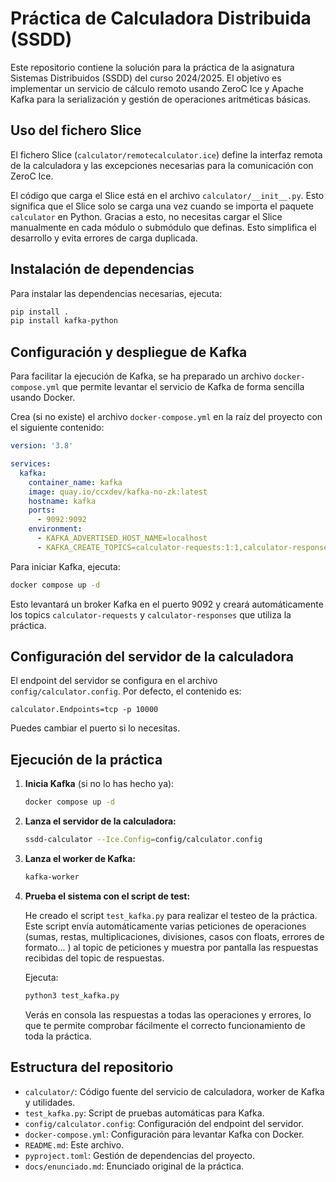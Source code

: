 # Práctica de Calculadora Distribuida (SSDD)

Este repositorio contiene la solución para la práctica de la asignatura Sistemas Distribuidos (SSDD) del curso 2024/2025. El objetivo es implementar un servicio de cálculo remoto usando ZeroC Ice y Apache Kafka para la serialización y gestión de operaciones aritméticas básicas.

## Uso del fichero Slice

El fichero Slice (`calculator/remotecalculator.ice`) define la interfaz remota de la calculadora y las excepciones necesarias para la comunicación con ZeroC Ice.

El código que carga el Slice está en el archivo `calculator/__init__.py`. Esto significa que el Slice solo se carga una vez cuando se importa el paquete `calculator` en Python. Gracias a esto, no necesitas cargar el Slice manualmente en cada módulo o submódulo que definas. Esto simplifica el desarrollo y evita errores de carga duplicada.

## Instalación de dependencias

Para instalar las dependencias necesarias, ejecuta:

```sh
pip install .
pip install kafka-python
```

## Configuración y despliegue de Kafka

Para facilitar la ejecución de Kafka, se ha preparado un archivo `docker-compose.yml` que permite levantar el servicio de Kafka de forma sencilla usando Docker.

Crea (si no existe) el archivo `docker-compose.yml` en la raíz del proyecto con el siguiente contenido:

```yaml
version: '3.8'

services:
  kafka:
    container_name: kafka
    image: quay.io/ccxdev/kafka-no-zk:latest
    hostname: kafka
    ports:
      - 9092:9092
    environment:
      - KAFKA_ADVERTISED_HOST_NAME=localhost
      - KAFKA_CREATE_TOPICS=calculator-requests:1:1,calculator-responses:1:1
```

Para iniciar Kafka, ejecuta:

```sh
docker compose up -d
```

Esto levantará un broker Kafka en el puerto 9092 y creará automáticamente los topics `calculator-requests` y `calculator-responses` que utiliza la práctica.

## Configuración del servidor de la calculadora

El endpoint del servidor se configura en el archivo `config/calculator.config`. Por defecto, el contenido es:

```
calculator.Endpoints=tcp -p 10000
```

Puedes cambiar el puerto si lo necesitas.

## Ejecución de la práctica

1. **Inicia Kafka** (si no lo has hecho ya):
   ```sh
   docker compose up -d
   ```

2. **Lanza el servidor de la calculadora:**
   ```sh
   ssdd-calculator --Ice.Config=config/calculator.config
   ```

3. **Lanza el worker de Kafka:**
   ```sh
   kafka-worker
   ```

4. **Prueba el sistema con el script de test:**
   
   He creado el script `test_kafka.py` para realizar el testeo de la práctica. Este script envía automáticamente varias peticiones de operaciones (sumas, restas, multiplicaciones, divisiones, casos con floats, errores de formato... ) al topic de peticiones y muestra por pantalla las respuestas recibidas del topic de respuestas.

   Ejecuta:
   ```sh
   python3 test_kafka.py
   ```
   Verás en consola las respuestas a todas las operaciones y errores, lo que te permite comprobar fácilmente el correcto funcionamiento de toda la práctica.

## Estructura del repositorio

- `calculator/`: Código fuente del servicio de calculadora, worker de Kafka y utilidades.
- `test_kafka.py`: Script de pruebas automáticas para Kafka.
- `config/calculator.config`: Configuración del endpoint del servidor.
- `docker-compose.yml`: Configuración para levantar Kafka con Docker.
- `README.md`: Este archivo.
- `pyproject.toml`: Gestión de dependencias del proyecto.
- `docs/enunciado.md`: Enunciado original de la práctica.

